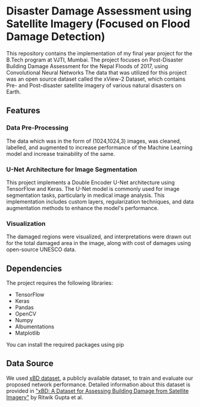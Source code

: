 # Disaster Damage Assessment using Satellite Imagery (Focused on Flood Damage Detection) 

This repository contains the implementation of my final year project for the B.Tech program at VJTI, Mumbai. The project focuses on Post-Disaster Building Damage Assessment for the Nepal Floods of 2017, using Convolutional Neural Networks
The data that was utilized for this project was an open source dataset called the xView-2 Dataset, which contains Pre- and Post-disaster satellite imagery of various natural disasters on Earth.

## Features

### Data Pre-Processing

The data which was in the form of (1024,1024,3) images, was cleaned, labelled, and augmented to increase performance of the Machine Learning model and increase trainability of the same.

### U-Net Architecture for Image Segmentation

This project implements a Double Encoder U-Net architecture using TensorFlow and Keras. The U-Net model is commonly used for image segmentation tasks, particularly in medical image analysis. This implementation includes custom layers, regularization techniques, and data augmentation methods to enhance the model's performance.

### Visualization

The damaged regions were visualized, and interpretations were drawn out for the total damaged area in the image, along with cost of damages using open-source UNESCO data.

## Dependencies

The project requires the following libraries:
- TensorFlow
- Keras
- Pandas
- OpenCV
- Numpy
- Albumentations
- Matplotlib

You can install the required packages using pip

## Data Source

We used [xBD dataset](https://xview2.org/), a publicly available dataset, to train and evaluate our proposed network performance. Detailed information about this dataset is provided in ["xBD: A Dataset for Assessing Building Damage from Satellite Imagery"](https://arxiv.org/abs/1911.09296) by Ritwik Gupta et al.
